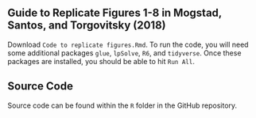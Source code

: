 ## Guide to Replicate Figures 1-8 in Mogstad, Santos, and Torgovitsky (2018)

Download `Code to replicate figures.Rmd`. 
To run the code, you will need some additional packages `glue`, `lpSolve`, `R6`, and `tidyverse`. Once these packages are installed, you should be able to hit `Run All`.

## Source Code

Source code can be found within the `R` folder in the GitHub repository.
